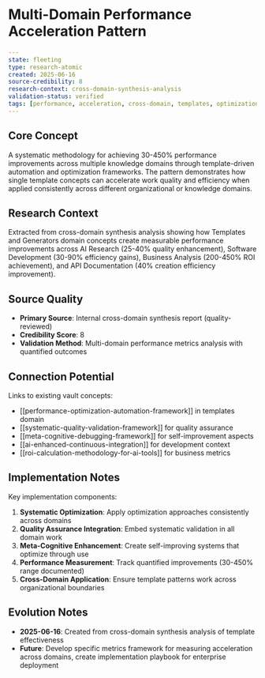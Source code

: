 # Multi-Domain Performance Acceleration Pattern

```yaml
---
state: fleeting
type: research-atomic
created: 2025-06-16
source-credibility: 8
research-context: cross-domain-synthesis-analysis
validation-status: verified
tags: [performance, acceleration, cross-domain, templates, optimization, methodology]
---
```

## Core Concept

A systematic methodology for achieving 30-450% performance improvements across multiple knowledge domains through template-driven automation and optimization frameworks. The pattern demonstrates how single template concepts can accelerate work quality and efficiency when applied consistently across different organizational or knowledge domains.

## Research Context

Extracted from cross-domain synthesis analysis showing how Templates and Generators domain concepts create measurable performance improvements across AI Research (25-40% quality enhancement), Software Development (30-90% efficiency gains), Business Analysis (200-450% ROI achievement), and API Documentation (40% creation efficiency improvement).

## Source Quality

- **Primary Source**: Internal cross-domain synthesis report (quality-reviewed)
- **Credibility Score**: 8
- **Validation Method**: Multi-domain performance metrics analysis with quantified outcomes

## Connection Potential

Links to existing vault concepts:
- [[performance-optimization-automation-framework]] in templates domain
- [[systematic-quality-validation-framework]] for quality assurance
- [[meta-cognitive-debugging-framework]] for self-improvement aspects
- [[ai-enhanced-continuous-integration]] for development context
- [[roi-calculation-methodology-for-ai-tools]] for business metrics

## Implementation Notes

Key implementation components:
1. **Systematic Optimization**: Apply optimization approaches consistently across domains
2. **Quality Assurance Integration**: Embed systematic validation in all domain work
3. **Meta-Cognitive Enhancement**: Create self-improving systems that optimize through use
4. **Performance Measurement**: Track quantified improvements (30-450% range documented)
5. **Cross-Domain Application**: Ensure template patterns work across organizational boundaries

## Evolution Notes

- **2025-06-16**: Created from cross-domain synthesis analysis of template effectiveness
- **Future**: Develop specific metrics framework for measuring acceleration across domains, create implementation playbook for enterprise deployment